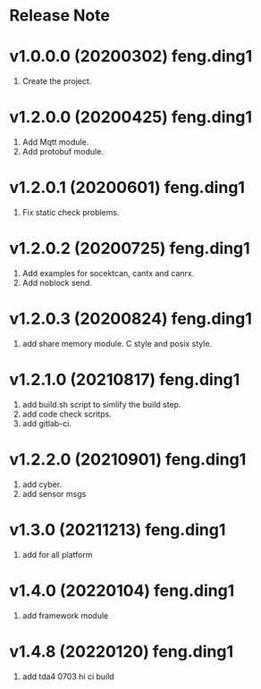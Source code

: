 # Release Note

# v1.0.0.0 (20200302) feng.ding1
1. Create the project.

# v1.2.0.0 (20200425) feng.ding1
1. Add Mqtt module.
2. Add protobuf module.

# v1.2.0.1 (20200601) feng.ding1
1. Fix static check problems.

# v1.2.0.2 (20200725) feng.ding1
1. Add examples for socektcan, cantx and canrx.
2. Add noblock send.

# v1.2.0.3 (20200824) feng.ding1
1. add share memory module. C style and posix style.

# v1.2.1.0 (20210817) feng.ding1
1. add build.sh script to simlify the build step.
2. add code check scritps.
3. add gitlab-ci.

# v1.2.2.0 (20210901) feng.ding1
1. add cyber.
2. add sensor msgs

# v1.3.0 (20211213) feng.ding1
1. add for all platform

# v1.4.0 (20220104) feng.ding1
1. add framework module

# v1.4.8 (20220120) feng.ding1
1. add tda4 0703 hi ci build
